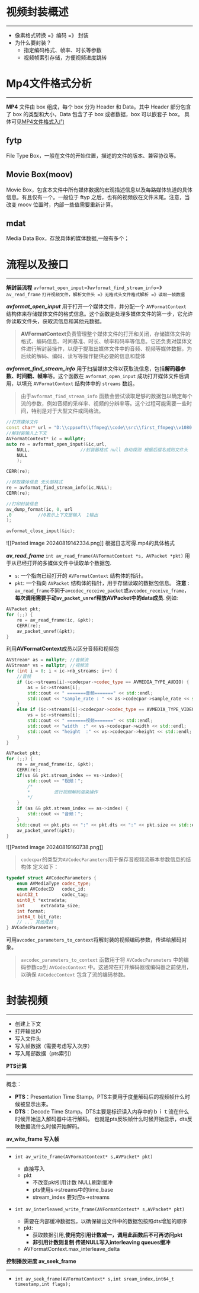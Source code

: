 # 视频封装概述
****
- 像素格式转换 =》编码 =》 封装
- 为什么要封装？
	- 指定编码格式、帧率、时长等参数
	- 视频帧索引存储，方便视频进度跳转

# Mp4文件格式分析
****
**MP4** 文件由 box 组成，每个 box 分为 Header 和 Data。其中 Header 部分包含了 box 的类型和大小，Data 包含了子 box 或者数据，box 可以嵌套子 box。
具体可见[MP4文件格式入门](https://www.cnblogs.com/chyingp/p/mp4-file-format.html)
## fytp
File Type Box，一般在文件的开始位置，描述的文件的版本、兼容协议等。

## Movie Box(moov)
Movie Box，包含本文件中所有媒体数据的宏观描述信息以及每路媒体轨道的具体信息。有且仅有一个。一般位于 ftyp 之后，也有的视频放在文件末尾。注意，当改变 moov 位置时，内部一些值需要重新计算。

## mdat
Media Data Box，存放具体的媒体数据,一般有多个；


# 流程以及接口
****
**解封装流程**
`avformat_open_input`=》`avformat_find_stream_info`=》`av_read_frame`
`打开视频文件，解析文件头 =》无格式头文件格式解析 =》读取一帧数据`

***avformat_open_input***
用于打开一个媒体文件，并分配一个 `AVFormatContext` 结构体来存储媒体文件的格式信息。这个函数是处理多媒体文件的第一步，它允许你读取文件头，获取流信息和其他元数据。

>**AVFormatContext**负责管理整个媒体文件的打开和关闭，存储媒体文件的格式、编码信息、时间基准、时长、帧率和码率等信息。它还负责对媒体文件进行解封装操作，以便于提取出媒体文件中的音频、视频等媒体数据，为后续的解码、编码、读写等操作提供必要的信息和载体


***avformat_find_stream_info***
用于扫描媒体文件以获取流信息，包括**解码器参数、时间戳、帧率**等。这个函数在 `avformat_open_input` 成功打开媒体文件后调用，以填充 `AVFormatContext` 结构体中的 `streams` 数组。
>由于`avformat_find_stream_info` 函数会尝试读取足够的数据包以确定每个流的参数，例如音频的采样率、视频的分辨率等。这个过程可能需要一些时间，特别是对于大型文件或网络流。
```cpp
//打开媒体文件
const char* url = "D:\\cppsoft\\ffmpeg\\code\\src\\first_ffmpeg\\v1080.mp4";
//解封装输入上下文
AVFormatContext* ic = nullptr;
auto re = avformat_open_input(&ic,url,
	NULL,					//封装器格式 null 自动探测 根据后缀名或则文件头
	NULL
	);

CERR(re);

//获取媒体信息 无头部格式
re = avformat_find_stream_info(ic,NULL);
CERR(re);

//打印封装信息
av_dump_format(ic, 0, url
,0			//0表示上下文是输入  1输出
);

avformat_close_input(&ic);
```
![[Pasted image 20240819142334.png]]
根据日志可得.mp4的具体格式

***av_read_frame***
`int av_read_frame(AVFormatContext *s, AVPacket *pkt)`
用于从已经打开的多媒体文件中读取单个数据包.
- `s`: 一个指向已经打开的 `AVFormatContext` 结构体的指针。
- `pkt`: 一个指向 `AVPacket` 结构体的指针，用于存储读取的数据包信息。
**注意** : `av_read_frame`不同于`avcodec_receive_packet`或`avcodec_receive_frame`，**每次调用需要手动`av_packet_unref`释放AVPacket中的data成员**.
例如:
```cpp
AVPacket pkt;
for (;;) {
	re = av_read_frame(ic, &pkt);
	CERR(re);
	av_packet_unref(&pkt);
}
```

利用**AVFormatContext**成员以区分音频和视频包
```cpp
AVStream* as = nullptr; //音频流
AVStream* vs = nullptr; //视频流
for (int i = 0; i < ic->nb_streams; i++) {
	//音频
	if (ic->streams[i]->codecpar->codec_type == AVMEDIA_TYPE_AUDIO) {
		as = ic->streams[i];
		std::cout << " =======音频=======" << std::endl;
		std::cout << "sample_rate : " << as->codecpar->sample_rate << std::endl;
	}
	else if (ic->streams[i]->codecpar->codec_type == AVMEDIA_TYPE_VIDEO) {
		vs = ic->streams[i];
		std::cout << " =======视频=======" << std::endl;
		std::cout << "width  :" << vs->codecpar->width << std::endl;
		std::cout << "height  :" << vs->codecpar->height << std::endl;
	}
}

AVPacket pkt;
for (;;) {
	re = av_read_frame(ic, &pkt);
	CERR(re);
	if(vs && pkt.stream_index == vs->index){
		std::cout << "视频：";
		/*
		*         进行视频解码渲染操作
		*/
	}
	if (as && pkt.stream_index == as->index) {
		std::cout << "音频：";
	}
	std::cout << pkt.pts << ":" << pkt.dts << ":" << pkt.size << std::endl;
	av_packet_unref(&pkt);
}
```
![[Pasted image 20240819160738.png]]
>`codecpar`的类型为`AVCodecParameters`用于保存音视频流基本参数信息的结构体
>定义如下：
```cpp
typedef struct AVCodecParameters {
    enum AVMediaType codec_type;       
    enum AVCodecID   codec_id;
    uint32_t         codec_tag;
    uint8_t *extradata;
    int      extradata_size;
    int format;
    int64_t bit_rate;
    // ... 其他成员
} AVCodecParameters;
```
可用`avcodec_parameters_to_context`将解封装的视频编码参数，传递给解码对象。
>`avcodec_parameters_to_context` 函数用于将 `AVCodecParameters` 中的编码参数cp到 `AVCodecContext` 中。这通常在打开解码器或编码器之前使用，以确保 `AVCodecContext` 包含了流的编码参数。

# 封装视频
****
- 创建上下文
- 打开输出IO
- 写入文件头
- 写入帧数据（需要考虑写入次序）
- 写入尾部数据（pts索引）


**PTS计算**
****
概念：
- **PTS**：Presentation Time Stamp。PTS主要用于度量解码后的视频帧什么时候被显示出来。
- **DTS**：Decode Time Stamp。DTS主要是标识读入内存中的ｂｉｔ流在什么时候开始送入解码器中进行解码。
也就是pts反映帧什么时候开始显示，dts反映数据流什么时候开始解码。


**av_wite_frame 写入帧**
****
- `int av_write_frame(AVFormatContext* s,AVPacket* pkt)`
	-  直接写入
	-  pkt
		-  不改变pkt引用计数 NULL刷新缓冲
		-  pts使用s->streams中的time_base
		-  stream_index 要对应s->streams
	
- `int av_interleaved_write_frame(AVFormatContext* s,AVPacket* pkt)`
	- 需要在内部缓冲数据包，以确保输出文件中的数据包按照dts增加的顺序
	-  pkt:
		- 获取数据引用,**使用完引用计数减一，调用此函数后不可再访问pkt**
		- **非引用计数则复制 传递NULL写入interleaving queues缓冲**
	-  AVFormatContext.max_interleave_delta

**控制播放进度 av_seek_frame**
****
- `int av_seek_frame(AVFormatContext* s,int sream_index,int64_t timestamp,int flags);`
